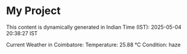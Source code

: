 # My Project

This content is dynamically generated in Indian Time (IST): 2025-05-04 20:38:27 IST


Current Weather in Coimbatore:
Temperature: 25.88 °C
Condition: haze
